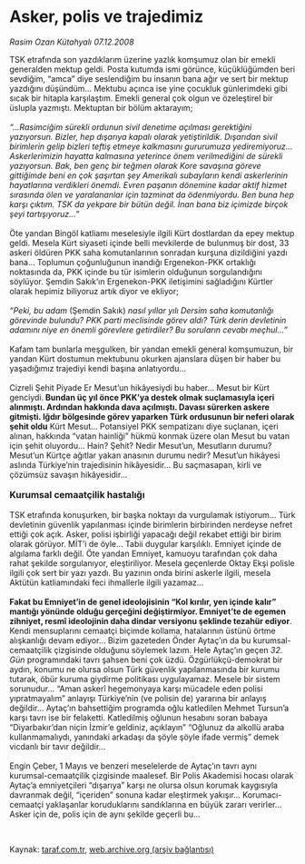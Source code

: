 # Asker, polis ve trajedimiz

*Rasim Ozan Kütahyalı 07.12.2008*

<div class="taraf_structure_2col_1zq">
<div class="margen_n">



 <p>TSK etrafında son yazdıklarım üzerine yazlık komşumuz olan bir emekli generalden mektup geldi. Posta kutumda ismi görünce, küçüklüğümden beri sevdiğim, “amca” diye seslendiğim bu insanın bana ağır ve sert bir mektup yazdığını düşündüm... Mektubu açınca ise yine çocukluk günlerimdeki gibi sıcak bir hitapla karşılaştım. Emekli general çok olgun ve özeleştirel bir üslupla yazmıştı. Mektuptan bir bölüm aktarayım;<i> <br/><br/>“...Rasimciğim sürekli ordunun sivil denetime açılması gerektiğini yazıyorsun. Bizler, hep dışarıya kapalı olarak yetiştirildik. Dışarıdan sivil birimlerin gelip bizleri teftiş etmeye kalkmasını gururumuza yediremiyoruz... Askerlerimizin hayatta kalmasına yeterince önem verilmediğini de sürekli yazıyorsun. Bak, ben genç bir teğmen olarak Kore savaşına göreve gittiğimde beni en çok şaşırtan şey Amerikalı subayların kendi askerlerinin hayatlarına verdikleri önemdi. Evren paşanın dönemine kadar aktif hizmet sırasında ölen ve yaralananlar için tazminat da ödenmiyordu. Ben buna hep karşı çıktım. TSK da yekpare bir bütün değil. İnan bana biz içimizde birçok şeyi tartışıyoruz...”</i> <br/><br/>Öte yandan Bingöl katliamı meselesiyle ilgili Kürt dostlardan da epey mektup geldi. Mesela Kürt siyaseti içinde belli mevkilerde de bulunmuş bir dost, 33 askeri öldüren PKK saha komutanlarının sonradan kurşuna dizildiğini yazdı bana... Toplumun çoğunluğunun inandığı Ergenekon-PKK ortaklığı noktasında da, PKK içinde bu tür isimlerin olduğunun sorgulandığını söylüyor. Şemdin Sakık’ın Ergenekon-PKK iletişimini sağladığını Kürtler olarak hepimiz biliyoruz artık diyor ve ekliyor; <i><br/><br/>“Peki, bu adam </i>(Şemdin Sakık)<i> nasıl yıllar yılı Dersim saha komutanlığı görevinde bulundu? PKK parti meclisinde görev aldı? Türk derin devletinin adamını niye en önemli görevlere getirdiler? Bu soruların cevabı meçhul...”</i> <br/><br/>Kafam tam bunlarla meşgulken, bir yandan emekli general komşumuzun, bir yandan Kürt dostumun mektubunu okurken ajanslara düşen bir haber bu yaşadığımız trajediyi kendi başına anlatıyordu... <br/><br/>Cizreli Şehit Piyade Er Mesut’un hikâyesiydi bu haber... Mesut bir Kürt genciydi.<b> Bundan üç yıl önce PKK’ya destek olmak suçlamasıyla içeri alınmıştı. Ardından hakkında dava açılmıştı. Davası sürerken askere gitmişti. Iğdır bölgesinde görev yaparken Türk ordusunun bir neferi olarak şehit oldu</b> Kürt Mesut... Potansiyel PKK sempatizanı diye suçlanan, içeri alınan, hakkında “vatan hainliği” hükmü konmak üzere olan Mesut bu vatan için şehit oluyordu... Hain? Şehit? Nedir Mesut’un, Mesutların durumu? Mesut’un Kürtçe ağıtlar yakan anasının durumu nedir? Mesut’un hikâyesi aslında Türkiye’nin trajedisinin hikâyesidir... Bu saçmasapan, kirli ve çözümsüz savaşın hikâyesidir...<b> <br/><br/><font size="3">Kurumsal cemaatçilik hastalığı</font></b><font size="3"> <br/></font><br/>TSK etrafında konuşurken, bir başka noktayı da vurgulamak istiyorum... Türk devletinin güvenlik yapılanması içinde birimlerin birbirinden nerdeyse nefret ettiği çok açık. Asker, polisi işbirliği yapacağı değil rekabet ettiği bir birim olarak görüyor. MİT’i de öyle... Tabii duygular karşılıklı. Emniyet içinde de algılama farklı değil. Öte yandan Emniyet, kamuoyu tarafından çok daha rahat şekilde sorgulanıyor, eleştiriliyor. Mesela geçenlerde Oktay Ekşi polisle ilgili çok sert bir yazı yazdı. Bu yazının onda birini askerle ilgili, mesela Aktütün katliamındaki feci ihmallerle ilgili yazamaz...<b> <br/><br/>Fakat bu Emniyet’in de genel ideolojisinin “Kol kırılır, yen içinde kalır” mantığı yönünde olduğu gerçeğini değiştirmiyor. Emniyet’te de egemen zihniyet, resmî ideolojinin daha dindar versiyonu şeklinde tezahür ediyor</b>. Kendi mensuplarını cemaatçi biçimde kollama, hatalarının üstünü örtme alışkanlığı devam ediyor... Bizim gazeteden Önder Aytaç’ın da bu kurumsal-cemaatçilik çizgisinde olduğunu söylemek lazım. Hele Aytaç’ın geçen <i>32. Gün</i> programındaki tavrı şahsen beni çok üzdü. Özgürlükçü-demokrat bir aydın, konumu ne olursa olsun Türk güvenlik yapılanmasında bir kurumu tutarak, öbür kuruma giydirme politikası uygulayamaz. Mesele bir sistem sorunudur... “Aman askerî hegemonyaya karşı mücadele eden polisi yıpratmayalım” anlayışı Türkiye’nin (ve polisin de) yararına bir anlayış değildir... Aytaç’ın bahsettiğim programda oğlu katledilen Mehmet Tursun’a karşı tavrı ise bir felaketti. Katledilmiş oğlunun hesabını soran babaya “Diyarbakır’dan niçin İzmir’e geldiniz, açıklayın” “Oğlunuz da alkollü araba kullanmamalıydı, yanındaki arkadaşı da şöyle şöyle ifade vermiş” demek vicdanlı bir tavır değildir... <br/><br/>Engin Çeber, 1 Mayıs ve benzeri meselelerde de Aytaç’ın tavrı aynı kurumsal-cemaatçilik çizgisinde maalesef. Bir Polis Akademisi hocası olarak Aytaç’a emniyetçileri “dışarıya” karşı ne olursa olsun korumak kaygısıyla davranmak değil, “içeriden” sonuna kadar eleştirmek yakışır... Korumacı-cemaatçi yaklaşanlar koruduklarını sandıklarına en büyük zararı verirler... Asker için de, polis için de aynı şekilde geçerli bu...<b> </b></p>

<br/>


<div id="taraf_not">
</div>

</div>


</div>

Kaynak: [taraf.com.tr](http://taraf.com.tr:80/makale/3009.htm), [web.archive.org (arşiv bağlantısı)](http://web.archive.org/web/20090123224443/http://taraf.com.tr:80/makale/3009.htm)
